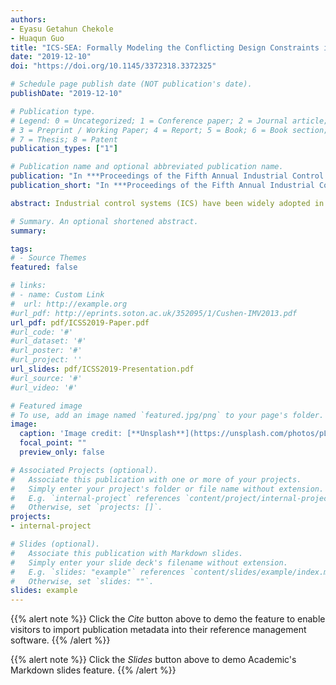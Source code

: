 ```yaml
---
authors:
- Eyasu Getahun Chekole
- Huaqun Guo
title: "ICS-SEA: Formally Modeling the Conflicting Design Constraints in ICS"
date: "2019-12-10"
doi: "https://doi.org/10.1145/3372318.3372325"

# Schedule page publish date (NOT publication's date).
publishDate: "2019-12-10"

# Publication type.
# Legend: 0 = Uncategorized; 1 = Conference paper; 2 = Journal article;
# 3 = Preprint / Working Paper; 4 = Report; 5 = Book; 6 = Book section;
# 7 = Thesis; 8 = Patent
publication_types: ["1"]

# Publication name and optional abbreviated publication name.
publication: "In ***Proceedings of the Fifth Annual Industrial Control Systems Security (ICSS'19) Workshop***, co-located with ACSAC'19, ACM"
publication_short: "In ***Proceedings of the Fifth Annual Industrial Control Systems Security (ICSS'19) Workshop***, co-located with ACSAC, ACM"

abstract: Industrial control systems (ICS) have been widely adopted in mission-critical infrastructures. However, the increasing prevalence of cyberattacks targeting them has been a critical security concern. On the other hand, the high real-time and availability requirements of ICS limits the applicability of certain available security solutions due to the performance overhead they introduce and the system unavailability they cause. Moreover, scientific metrics (mathematical models) are not available to evaluate the efficiency and resilience of security solutions in the ICS context. Hence, in this paper, we propose ICS-SEA to address the ICS design constraints of Security, Efficiency, and Availability (SEA). Our ICS-SEA formally models the real-time constraints and physical-state resiliency quantitatively based on a typical ICS. We then design two real-world ICS testbeds and evaluate the efficiency and resilience of a few selected security solutions using our defined models. The results show that our ICS-SEA is effective to evaluate security solutions against the SEA conflicting design constraints in ICS.

# Summary. An optional shortened abstract.
summary: 

tags:
# - Source Themes
featured: false

# links:
# - name: Custom Link
#  url: http://example.org
#url_pdf: http://eprints.soton.ac.uk/352095/1/Cushen-IMV2013.pdf
url_pdf: pdf/ICSS2019-Paper.pdf
#url_code: '#'
#url_dataset: '#'
#url_poster: '#'
#url_project: ''
url_slides: pdf/ICSS2019-Presentation.pdf
#url_source: '#'
#url_video: '#'

# Featured image
# To use, add an image named `featured.jpg/png` to your page's folder. 
image:
  caption: 'Image credit: [**Unsplash**](https://unsplash.com/photos/pLCdAaMFLTE)'
  focal_point: ""
  preview_only: false

# Associated Projects (optional).
#   Associate this publication with one or more of your projects.
#   Simply enter your project's folder or file name without extension.
#   E.g. `internal-project` references `content/project/internal-project/index.md`.
#   Otherwise, set `projects: []`.
projects:
- internal-project

# Slides (optional).
#   Associate this publication with Markdown slides.
#   Simply enter your slide deck's filename without extension.
#   E.g. `slides: "example"` references `content/slides/example/index.md`.
#   Otherwise, set `slides: ""`.
slides: example
---
```


{{% alert note %}}
Click the *Cite* button above to demo the feature to enable visitors to import publication metadata into their reference management software.
{{% /alert %}}

{{% alert note %}}
Click the *Slides* button above to demo Academic's Markdown slides feature.
{{% /alert %}}

